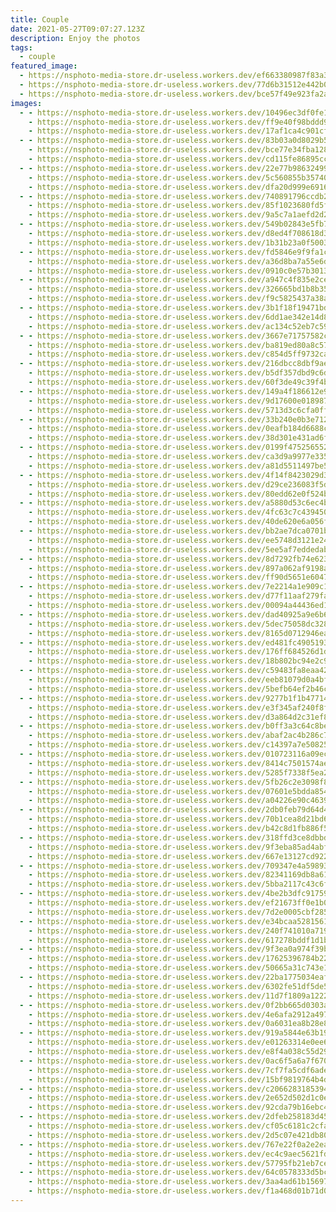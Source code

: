 ```yaml
---
title: Couple
date: 2021-05-27T09:07:27.123Z
description: Enjoy the photos
tags:
  - couple
featured_image:
  - https://nsphoto-media-store.dr-useless.workers.dev/ef663380987f83a38c40efe2ca560feaeb053ad4b769075453b4b42f46502150:image/avif
  - https://nsphoto-media-store.dr-useless.workers.dev/77d6b31512e442b0caa22761ddf95bf84b0be016da4ac9cb88f1428895b13bae:image/webp
  - https://nsphoto-media-store.dr-useless.workers.dev/bce57f49e923fa2a77667962482ab674905b5a7bbe9bf4d7fc2fa476b062f7f9:image/jpeg
images:
  - - https://nsphoto-media-store.dr-useless.workers.dev/10496ec3df0fe17951fffab24892c6bfb09ed3196b3ce17666098a3b59920122:image/avif
    - https://nsphoto-media-store.dr-useless.workers.dev/ff9e40f98bddd9bd1699d15ec696f947af80b8bb361f12dc2539af203a3fdf6d:image/webp
    - https://nsphoto-media-store.dr-useless.workers.dev/17af1ca4c901cfe4e58517603286ec8f857fd833304c0835aeee6ddd09ef9e6c:image/jpeg
  - - https://nsphoto-media-store.dr-useless.workers.dev/83b03a0d8029b5057673af84c428909a028305095f42f774f643c7fc32b76c60:image/avif
    - https://nsphoto-media-store.dr-useless.workers.dev/bce77e34fba1283586a80711f994260ab1eb0e96a474e0c6d488f0903a227e40:image/webp
    - https://nsphoto-media-store.dr-useless.workers.dev/cd115fe86895cc4031dd4cd468269af707d7080d34d6fdf6708bbac4c52eb019:image/jpeg
  - - https://nsphoto-media-store.dr-useless.workers.dev/22e77b9863249945fab193c9576a968adaa26f38c1fecf541602143801f0c527:image/avif
    - https://nsphoto-media-store.dr-useless.workers.dev/5c560855b35740134a8857f21ccd682bfe726c25d83d7ec778ad516605e0e69c:image/webp
    - https://nsphoto-media-store.dr-useless.workers.dev/dfa20d999e69166350a6d1361761d389ff13fd02a7bfcce9adab58c955d3015d:image/jpeg
  - - https://nsphoto-media-store.dr-useless.workers.dev/740891796ccdb29015567bac121e655751d0a35c20783bd9cb6036db77a774bf:image/avif
    - https://nsphoto-media-store.dr-useless.workers.dev/85f1023680fd5f3303ea669c79ca66378e0a1a7fb9aaa5ad6db063cd2b7ac63f:image/webp
    - https://nsphoto-media-store.dr-useless.workers.dev/9a5c7a1aefd2d28c6220f46170966d9072ee9c8e6b76d80059fec59f41d85515:image/jpeg
  - - https://nsphoto-media-store.dr-useless.workers.dev/549b02843e5fb70d31e356c1513dfb28e147b1fce53664f7b657bb485d7dc98a:image/avif
    - https://nsphoto-media-store.dr-useless.workers.dev/d8ed4f708618d33bcc0fd6a4412f38836eff2816e27aa90d562bbc61ebd1df71:image/webp
    - https://nsphoto-media-store.dr-useless.workers.dev/1b31b23a0f5003089a39e7349cfc9ce8302cf9785673dda2e791d562c2bf7b08:image/jpeg
  - - https://nsphoto-media-store.dr-useless.workers.dev/fd5846e9f9fa1c8ecf198f8a8edfdac24eeb90e5ccdca7907a21ee309a5485bd:image/avif
    - https://nsphoto-media-store.dr-useless.workers.dev/a36d8ba7a55e6d74c9393be3d45ba889a0e439c6174fb90c272b89e7a688c39a:image/webp
    - https://nsphoto-media-store.dr-useless.workers.dev/0910c0e57b3013578e4b223bf9e1898b5f1e794847bbf6e1170be5dbd4110b0d:image/jpeg
  - - https://nsphoto-media-store.dr-useless.workers.dev/a947c4f835e2cea3791ec877345d98844aee7acb52541bb08e4b59081c0adede:image/avif
    - https://nsphoto-media-store.dr-useless.workers.dev/326665bd1b8b355375926fd8f73e451ad2aa4e68dcfe6b2e51b614099985962c:image/webp
    - https://nsphoto-media-store.dr-useless.workers.dev/f9c5825437a38a3a4f43e4b58eae602fd2985906684ab0f22204a8eeb9f1b5cf:image/jpeg
  - - https://nsphoto-media-store.dr-useless.workers.dev/3b1f18f19471bdc694654cc3d9f87cfd161d6791672ad6c762168f8178f140a6:image/avif
    - https://nsphoto-media-store.dr-useless.workers.dev/6dd1ae342e14d8c535be36947fc7d2ea219f0b3639b22f405e136956753afc65:image/webp
    - https://nsphoto-media-store.dr-useless.workers.dev/ac134c52eb7c593b1f2db160a59f19e74ae068b1a525ec71f3e3d8bb732dce40:image/jpeg
  - - https://nsphoto-media-store.dr-useless.workers.dev/3667e71757582c697fc64d148ac97d9438f1a3a13f1809f90ae80eaf2dc4aa76:image/avif
    - https://nsphoto-media-store.dr-useless.workers.dev/ba819ed80a8c578dfc2985131a8eeb2b2fb63b6b5ee1273596a0de8a8ab31d79:image/webp
    - https://nsphoto-media-store.dr-useless.workers.dev/c854d5ff9732cad3375aa0537854e926d70a4900cfda1b17ea5a6a4722524012:image/jpeg
  - - https://nsphoto-media-store.dr-useless.workers.dev/216dbcc8dbf9ae134bf4b4bfc36c8232c918cb2ff14d5e2e720b760cc76d6039:image/avif
    - https://nsphoto-media-store.dr-useless.workers.dev/b5df357dbd9c6dbd344afb091250d073722860a4cf96b6c0be76919ff3c860c6:image/webp
    - https://nsphoto-media-store.dr-useless.workers.dev/60f3de49c39f4bef2f55dda731fd3793a93a2d8034062c2ed422fd8f624da41c:image/jpeg
  - - https://nsphoto-media-store.dr-useless.workers.dev/149a4f186612e946f81305059a3cfa054c54f4c52bd3049c0ce1915d155f2a4a:image/avif
    - https://nsphoto-media-store.dr-useless.workers.dev/9d17600e018987fd8b6463a890dcc0bf0b58c6c0a277fd653afdff18b296da52:image/webp
    - https://nsphoto-media-store.dr-useless.workers.dev/5713d3c6cfa0ff7d88fcd0758c84cb5106d4d839a267cd5bbb2fbff8e2e571be:image/jpeg
  - - https://nsphoto-media-store.dr-useless.workers.dev/33b240e0b3e71286a96e0dcfeda91f8ce19862fc99eb74877a4cae082ab164c8:image/avif
    - https://nsphoto-media-store.dr-useless.workers.dev/0eafb184d6688cda89783f724275a15075a57285c83c4fcbaea869d6426d7c7a:image/webp
    - https://nsphoto-media-store.dr-useless.workers.dev/38d301e431ad6f9c36980f341a83c13419deadedef7c26d2959b2cc876fd18be:image/jpeg
  - - https://nsphoto-media-store.dr-useless.workers.dev/0199f47525655253b7642a4900f72b665d51c57366f8d8906809ba4555f14290:image/avif
    - https://nsphoto-media-store.dr-useless.workers.dev/ca3d9a9977e3354bef3b6a1565a132c2e06194aa3939209513c1010d0600b15b:image/webp
    - https://nsphoto-media-store.dr-useless.workers.dev/a81d5511497be5323afef99ead3760ccc701acc622efa7a5c04f3a2b17409fcc:image/jpeg
  - - https://nsphoto-media-store.dr-useless.workers.dev/4f14f8423029d3404aae96d740d11f669c41ed837123f1ad571aab1a0ab61467:image/avif
    - https://nsphoto-media-store.dr-useless.workers.dev/d29ce236083f5d8cbb77295201effc2be2d8d89d5b5bdf6e95495c69ffa1def3:image/webp
    - https://nsphoto-media-store.dr-useless.workers.dev/80edd62e0f524b23ba079d4991533897eb09c20b2bb7cc8d153f984b135c52ee:image/jpeg
  - - https://nsphoto-media-store.dr-useless.workers.dev/a5880d53c6ec4ba21ef1ee9b4e4a9b99f231a07735264df0874ad7c8393c1021:image/avif
    - https://nsphoto-media-store.dr-useless.workers.dev/4fc63c7c43945062af0fb6fe46b506cb51b5f00f637e24ae146d01315e6e3ef3:image/webp
    - https://nsphoto-media-store.dr-useless.workers.dev/40de620e6a056f1d345062b9bdade3cc551f166720912d940d1146dd4528c455:image/jpeg
  - - https://nsphoto-media-store.dr-useless.workers.dev/bb2ae7dca0701bed2c96fb2acd54e6e29e9bf15606925e58eba0df2f6b6f8fb6:image/avif
    - https://nsphoto-media-store.dr-useless.workers.dev/ee5748d3121e241b6286f4d755b99f5c01761a2287e1f09fa44a9941dfdd2dd0:image/webp
    - https://nsphoto-media-store.dr-useless.workers.dev/5ee5af7eddedabd111add9b765c51e0df98a46af660e4f94829e56f3ce30a189:image/jpeg
  - - https://nsphoto-media-store.dr-useless.workers.dev/8d7292fb74e6237b5ea511edfdf79ce1bcff6ead5fabd87798a2e45f3ce920e1:image/avif
    - https://nsphoto-media-store.dr-useless.workers.dev/897a062af9198a92b1b1c71bca90f74c33817f185b890077e52d5650a8d5a6c7:image/webp
    - https://nsphoto-media-store.dr-useless.workers.dev/ff90d5651e6047a543f489efa62512f8e46a0ba3a1ad72c0fe74e4a66a8acdb6:image/jpeg
  - - https://nsphoto-media-store.dr-useless.workers.dev/7e2214a1e909c1bbb1d3236db87d11783ce52b568b51bebb6cffaefb6b27b070:image/avif
    - https://nsphoto-media-store.dr-useless.workers.dev/d77f11aaf279faf2c83ad640520277fa2e589a3ccc529764ebbc306edfeedd4b:image/webp
    - https://nsphoto-media-store.dr-useless.workers.dev/00094a44436ed1ddc86554f7ba69cd3eb7c205144952e21abdfab590f8f4e6c6:image/jpeg
  - - https://nsphoto-media-store.dr-useless.workers.dev/dad40925a9e6b6eb59d210a6d2135f42291da91a31173cfef62c0bad6480652d:image/avif
    - https://nsphoto-media-store.dr-useless.workers.dev/5dec75058dc3289c92a4101fb927bbc0aabb1a270e44df7790c4f2f954de7141:image/webp
    - https://nsphoto-media-store.dr-useless.workers.dev/8165d0712946ead2d3d90ae5adc95dd58e450878be04d5db3b9ba376fd85c634:image/jpeg
  - - https://nsphoto-media-store.dr-useless.workers.dev/ed481fc4905193c93b4d178ac6a34b58ec5f7833a5f388d75266dcbcd6517047:image/avif
    - https://nsphoto-media-store.dr-useless.workers.dev/176ff684526d1d3feb4ab13d5c1eed4ff3458d78c15048f5fb4d2ffee48cf7ee:image/webp
    - https://nsphoto-media-store.dr-useless.workers.dev/18b802bc94e2c9f936c45e6e105fd49414a5af56c3923ffb0967c54401001c82:image/jpeg
  - - https://nsphoto-media-store.dr-useless.workers.dev/c59483fa8eaa427dd4bb44a02273bc0a8b0b620df77eba45897d35eef1eba2f0:image/avif
    - https://nsphoto-media-store.dr-useless.workers.dev/eeb81079d0a4bf173279c047cb86267fc039d72c535cc679e8784ae98363f020:image/webp
    - https://nsphoto-media-store.dr-useless.workers.dev/5befb64ef2b46c9cddfe2f76a5264b72cc6090c9389f9cf982b51a112a151ba8:image/jpeg
  - - https://nsphoto-media-store.dr-useless.workers.dev/9277b1f1b47714833e154d050600be421c9a3115c0241103d095b8a76ee55b4c:image/avif
    - https://nsphoto-media-store.dr-useless.workers.dev/e3f345af240f8f468e1f99f87cf52d88cb32f341d1fa7cef99a5bf7608d8a261:image/webp
    - https://nsphoto-media-store.dr-useless.workers.dev/d3a864d2c31ef83181a5dd801eca423bedf545450681ec49b7f06b618780f43b:image/jpeg
  - - https://nsphoto-media-store.dr-useless.workers.dev/b0ff3a3c64c8bed3cf791169eac96f99469cdf76b0c230880dd71069327a544a:image/avif
    - https://nsphoto-media-store.dr-useless.workers.dev/abaf2ac4b286c7d49ecbed706e1b70576840c2b93c0273d5edc54e211e479264:image/webp
    - https://nsphoto-media-store.dr-useless.workers.dev/c14397a7e508258c6cd7e43cc07a7d8d4c6ab9dd4b43ce215d4f11edb4ed177c:image/jpeg
  - - https://nsphoto-media-store.dr-useless.workers.dev/010723116a09eccd6ec31d0a64baf32ad224f27703447df3cc710da4a2141d3c:image/avif
    - https://nsphoto-media-store.dr-useless.workers.dev/8414c7501574aebfb0bb341fdae9a7bd933e1df610781b5bd3037d13240d268b:image/webp
    - https://nsphoto-media-store.dr-useless.workers.dev/5285f7338f5ea2fc65ed63a829b76b8491ea697390afbe143bacb60149f08913:image/jpeg
  - - https://nsphoto-media-store.dr-useless.workers.dev/5fb26c2e3098f83220fefeb8fad6f9b0bf158338c237aad27e3e0de66791fccd:image/avif
    - https://nsphoto-media-store.dr-useless.workers.dev/07601e5bdda854a887ced64c316af7e097aed95c4d3375bb1fd513dfe1cad7be:image/webp
    - https://nsphoto-media-store.dr-useless.workers.dev/a04226e90c46391269c5e8b96a827a72fc68a853788bbdadddae3976aa2158db:image/jpeg
  - - https://nsphoto-media-store.dr-useless.workers.dev/2db0feb79d64d4ca93f66ed6bd6e6136729c7f8d52ccaf2a59a2c64691afd485:image/avif
    - https://nsphoto-media-store.dr-useless.workers.dev/70b1cea8d21bd6a2cd97cb8dfae83a9b805daee6d2e4eb33b6fece1b7708f485:image/webp
    - https://nsphoto-media-store.dr-useless.workers.dev/b42c8d1fb886f591218ae238106e33865c72937e6d9c47806d3bff39f57c5ce9:image/jpeg
  - - https://nsphoto-media-store.dr-useless.workers.dev/318ffd3ce8dbbda6a36b8ff027396061176d4738ed718d9907a75a1c84bb1c75:image/avif
    - https://nsphoto-media-store.dr-useless.workers.dev/9f3eba85ad4abf512412216aebc405499028cc4c9c4b085e368eb133028011a9:image/webp
    - https://nsphoto-media-store.dr-useless.workers.dev/667e13127cd922e79d50f7a4234943985a4c8d26b7442f4aaf33ebf10aea07b7:image/jpeg
  - - https://nsphoto-media-store.dr-useless.workers.dev/709347e4a598934d0cef531eeb9451ca7e1552fc3058248152ea29b2deb83819:image/avif
    - https://nsphoto-media-store.dr-useless.workers.dev/82341169db8a61772c83d8edd29993e332d5ccaad1a923d40c783dd6d4294dfd:image/webp
    - https://nsphoto-media-store.dr-useless.workers.dev/5bba2117c43c6f4deb8855f4ffba52c71fad2558e2e406be31221ea0fc67a580:image/jpeg
  - - https://nsphoto-media-store.dr-useless.workers.dev/4be2b3dfc91759bdaf46d70f1e49588ebdd22803a612adbc7fa9ab0917d78890:image/avif
    - https://nsphoto-media-store.dr-useless.workers.dev/ef21673ff0e1b0ae5d121d7f92296218792461b246ebf40ab85b7f7a93c0a1bc:image/webp
    - https://nsphoto-media-store.dr-useless.workers.dev/7d2e0005cbf285800493c6d9487ddb3ad2d6d472bc11284d3722f5be0c2878fb:image/jpeg
  - - https://nsphoto-media-store.dr-useless.workers.dev/e34bcaa52815619b0ebfca90f066c5018d19ca4cae599e3abcb4023acfb8a75a:image/avif
    - https://nsphoto-media-store.dr-useless.workers.dev/240f741010a71965237bbc25b8ea780ba929ccdf089aab35f06787e4132a5598:image/webp
    - https://nsphoto-media-store.dr-useless.workers.dev/617278bddf1d1b76612d4eb5a2f23f0d4cd37eb429760a12d9bb2397f9fe14db:image/jpeg
  - - https://nsphoto-media-store.dr-useless.workers.dev/9f3ea0a974f39be6c81a3e22d38961a2eb6d1de2c884abba0fab42bb8a6afe60:image/avif
    - https://nsphoto-media-store.dr-useless.workers.dev/17625396784b22ef7b2c011a0848b9d1c925ef62e412c39b1a4b5f813d629496:image/webp
    - https://nsphoto-media-store.dr-useless.workers.dev/50665a31c743e1f8c6991ee7a2bc7f137fcf33e1d8862d75c464cb5c30c878a8:image/jpeg
  - - https://nsphoto-media-store.dr-useless.workers.dev/22ba1775034eafc8c26740d98ed59e06ac41f2671ca54196b505d51049d19517:image/avif
    - https://nsphoto-media-store.dr-useless.workers.dev/6302fe51df5de56b5683169f8195a2a9922c41e4c8c4971bad13477dea363dab:image/webp
    - https://nsphoto-media-store.dr-useless.workers.dev/11d7f1809a12220c0cb31eed535e1110ed88b0c6a034323742ba0b225c2fb09c:image/jpeg
  - - https://nsphoto-media-store.dr-useless.workers.dev/0f2bb665d0303abab96aa40135f298c5aa2f623a3c9832379b04904e28baf836:image/avif
    - https://nsphoto-media-store.dr-useless.workers.dev/4e6afa2912a497b76b1c985587c578d5bb4ad02276e9ddfe45339216c76652aa:image/webp
    - https://nsphoto-media-store.dr-useless.workers.dev/0a6031ea8b28e826b4ac8e771b8112d62048a7679554d28afca8023feefbe7f7:image/jpeg
  - - https://nsphoto-media-store.dr-useless.workers.dev/919a5844e63b19303d93fe9c8b0fb9a7b09842e0f58fd26482f41eb8e785ea2e:image/avif
    - https://nsphoto-media-store.dr-useless.workers.dev/e01263314e0ee6093186216f94e017c47dd34386a9c8d18debba0733ea58359d:image/webp
    - https://nsphoto-media-store.dr-useless.workers.dev/e8f4a038c55d29cc83f698a7a0bc436a7cf74b6bf89a5dfac622d2ff71abc3e3:image/jpeg
  - - https://nsphoto-media-store.dr-useless.workers.dev/0ac6f5a6a7f670cefb13835bf8093e19e4aa1062d0a211af68ff1e7e7f03c8ce:image/avif
    - https://nsphoto-media-store.dr-useless.workers.dev/7cf7fa5cdf6ade46bbaca8838bab6a85fdb6d82d3b16dbbef02b5265e570d923:image/webp
    - https://nsphoto-media-store.dr-useless.workers.dev/15bf9819764b4d28fa3936099af90e89050995791cf78fc92806eb8b13f1a2a7:image/jpeg
  - - https://nsphoto-media-store.dr-useless.workers.dev/c2066283185394620ef0af2b5c3578a1ebe47d96cc131294f4333ceefc7d289a:image/avif
    - https://nsphoto-media-store.dr-useless.workers.dev/2e652d502d1c0edba4efcf1c95b1945fdf80c88b9a17685c903c5492028a315b:image/webp
    - https://nsphoto-media-store.dr-useless.workers.dev/92cda79b16ebc434c1c4a9162519577f809e8bc4c57d00ff695f99d3000f43e6:image/jpeg
  - - https://nsphoto-media-store.dr-useless.workers.dev/2dfeb258183d45b3ff99637d090382710005bc198255ab13dc9291ec2b558027:image/avif
    - https://nsphoto-media-store.dr-useless.workers.dev/cf05c6181c2cfa76d33cae39e97c764e379076affa5cb4e8b6eb40635166252e:image/webp
    - https://nsphoto-media-store.dr-useless.workers.dev/2d5c07e421db80b8b779c423803565081ecfe81c81eb4bdab283e0a6fb5e5d26:image/jpeg
  - - https://nsphoto-media-store.dr-useless.workers.dev/767e22f0a2e2ea0307475f488262aa029f00bba666a5bb4fd4c39f92fd2146c2:image/avif
    - https://nsphoto-media-store.dr-useless.workers.dev/ec4c9aec5621fd68ced92149b26e8d5af9873dca58c28f890271714d0948ee55:image/webp
    - https://nsphoto-media-store.dr-useless.workers.dev/57795fb21eb7ce77408cbc6866ff3b554b26ba53744bb27d646a87dd4042be1d:image/jpeg
  - - https://nsphoto-media-store.dr-useless.workers.dev/64c0578333d5bcaafb511a42a689773ad0a0fd2aaad19e2e2030d42288f32586:image/avif
    - https://nsphoto-media-store.dr-useless.workers.dev/3aa4ad61b156975c43fc8e6db6541b07ddc433189235606d9202be8b8a88cf7b:image/webp
    - https://nsphoto-media-store.dr-useless.workers.dev/f1a468d01b71d0e518756bcf79ce639e1ef8183ce2e9585031a5aca21302b6bd:image/jpeg
---
```

